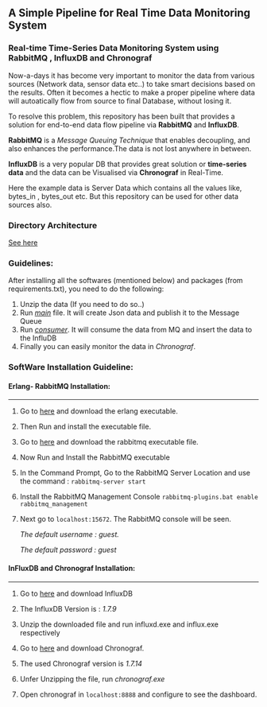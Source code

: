 ## A Simple Pipeline for Real Time Data Monitoring System
### Real-time Time-Series Data Monitoring System using RabbitMQ , InfluxDB and Chronograf


Now-a-days it has become very important to monitor the data from various sources (Network data, sensor data etc..) to take smart decisions based on the results. Often it becomes a hectic to make a proper pipeline where data will autoatically flow from source to final Database, without losing it.

To resolve this problem, this repository has been built that provides a solution for end-to-end data flow pipeline via **RabbitMQ** and **InfluxDB**. 

**RabbitMQ** is a *Message Queuing Technique* that enables decoupling, and also enhances the performance.The data is not lost anywhere in between.

**InfluxDB** is a very popular DB that provides great solution or **time-series data** and the data can be Visualised via **Chronograf** in Real-Time.

Here the example data is Server Data which contains all the values like, bytes_in , bytes_out etc. But this repository can be used for other data sources also.
### Directory Architecture
[See here](https://github.com/Niloy-Chakraborty/Real-Time-Data-Monitoring-System/blob/master/Directory%20Architecture.txt)

### Guidelines:
After installing all the softwares (mentioned below) and packages (from requirements.txt), you need to do the following:
1) Unzip the data (If you need to do so..)
2) Run *[main](https://github.com/Niloy-Chakraborty/Real-Time-Data-Monitoring-System/blob/master/main.py)* file. It will create Json data and publish it to the Message Queue
3) Run *[consumer](https://github.com/Niloy-Chakraborty/Real-Time-Data-Monitoring-System/blob/master/Consumer.py)*. It will consume the data from MQ and insert the data to the InfluDB
4) Finally you can easily monitor the data in *Chronograf*.


### SoftWare Installation Guideline:

#### Erlang- RabbitMQ Installation: 
-------------------------------


1) Go to [here](https://www.erlang.org/downloads) and download the erlang executable.

2) Then Run and install the executable file.

3) Go to [here](https://www.rabbitmq.com/download.html) and download the rabbitmq executable file.

4) Now Run and Install the RabbitMQ executable

5) In the Command Prompt, Go to the RabbitMQ Server Location and use the command :
   `rabbitmq-server start`

6) Install the RabbitMQ Management Console
   `rabbitmq-plugins.bat enable rabbitmq_management`

7) Next go to `localhost:15672`. The RabbitMQ console will be seen. 

   *The default username : guest.*
   
   *The default password : guest*




#### InFluxDB and Chronograf Installation:
-------------------------

1) Go to [here](https://portal.influxdata.com/downloads/) and download InfluxDB

2) The InfluxDB Version is : *1.7.9*

3) Unzip the downloaded file and run influxd.exe and influx.exe respectively

4) Go to [here](https://portal.influxdata.com/downloads/) and download Chronograf.

5) The used Chronograf version is *1.7.14*

6) Unfer Unzipping the file, run *chronograf.exe*

7) Open chronograf in `localhost:8888` and configure to see the dashboard. 

